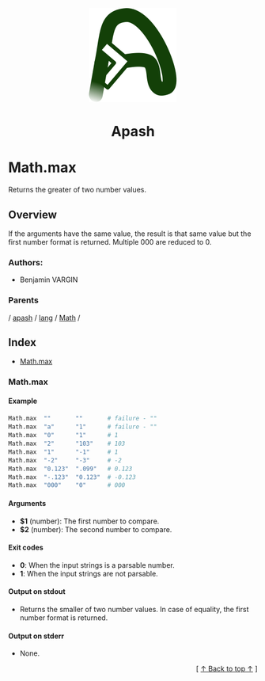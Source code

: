 
<div align='center' id='apash-top'>
  <a href='https://github.com/hastec-fr/apash'>
    <img alt='apash-logo' src='../../../../../../../assets/apash-logo.svg'/>
  </a>

  # Apash
</div>

# Math.max

Returns the greater of two number values.

## Overview

If the arguments have the same value, the result is that same value
but the first number format is returned. Multiple 000 are reduced to 0.
### Authors:
* Benjamin VARGIN

### Parents
<!-- apash.parentBegin -->
[](../../../../.md) / [apash](../../../apash.md) / [lang](../../lang.md) / [Math](../Math.md) / 
<!-- apash.parentEnd -->

## Index

* [Math.max](#mathmax)

### Math.max

#### Example

```bash
Math.max  ""       ""       # failure - ""
Math.max  "a"      "1"      # failure - ""
Math.max  "0"      "1"      # 1
Math.max  "2"      "103"    # 103
Math.max  "1"      "-1"     # 1
Math.max  "-2"     "-3"     # -2
Math.max  "0.123"  ".099"   # 0.123
Math.max  "-.123"  "0.123"  # -0.123
Math.max  "000"    "0"      # 000
```

#### Arguments

* **$1** (number): The first number to compare.
* **$2** (number): The second number to compare.

#### Exit codes

* **0**: When the input strings is a parsable number.
* **1**: When the input strings are not parsable.

#### Output on stdout

* Returns the smaller of two number values.
  In case of equality, the first number format is returned.

#### Output on stderr

* None.


  <div align='right'>[ <a href='#apash-top'>↑ Back to top ↑</a> ]</div>

